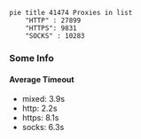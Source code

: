 
```mermaid
pie title 41474 Proxies in list
    "HTTP" : 27899
    "HTTPS": 9831
    "SOCKS" : 10283
```

### Some Info
#### Average Timeout

- mixed: 3.9s
- http: 2.2s
- https: 8.1s
- socks: 6.3s
